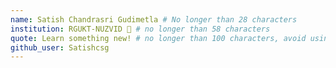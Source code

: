 ```yaml
---
name: Satish Chandrasri Gudimetla # No longer than 28 characters
institution: RGUKT-NUZVID 🚩 # no longer than 58 characters
quote: Learn something new! # no longer than 100 characters, avoid using quotes(") to guarantee the format remains the same.
github_user: Satishcsg
---
```

